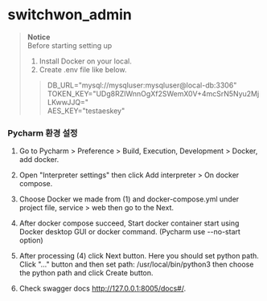 # switchwon_admin

> **Notice**  
> Before starting setting up
> 1. Install Docker on your local.
> 2. Create .env file like below.
>> DB_URL="mysql://mysqluser:mysqluser@local-db:3306"  
TOKEN_KEY="UDg8RZIWnnOgXf2SWemX0V+4mcSrN5Nyu2MjLKwwJJQ="   
AES_KEY="testaeskey"
>

### Pycharm 환경 설정
1. Go to Pycharm > Preference > Build, Execution, Development > Docker, add docker.

2. Open "Interpreter settings" then click Add interpreter > On docker compose.

3. Choose Docker we made from (1) and docker-compose.yml under project file, service > web then go to the Next.

4. After docker compose succeed, Start docker container start using Docker desktop GUI or docker command. (Pycharm use --no-start option)

5. After processing (4) click Next button. Here you should set python path. Click "..." button and then set path: /usr/local/bin/python3
then choose the python path and click Create button.

6. Check swagger docs http://127.0.0.1:8005/docs#/.

